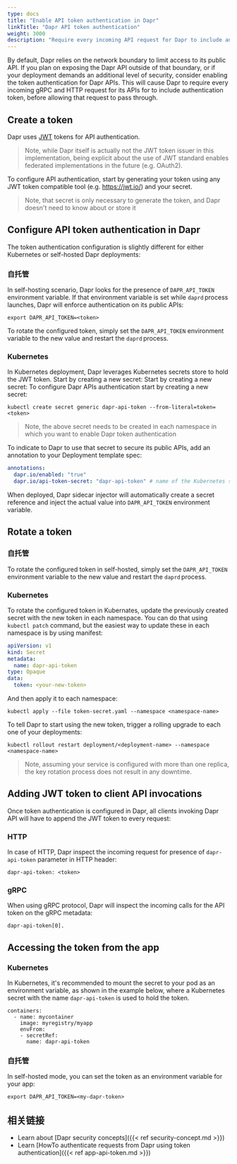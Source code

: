 ```yaml
---
type: docs
title: "Enable API token authentication in Dapr"
linkTitle: "Dapr API token authentication"
weight: 3000
description: "Require every incoming API request for Dapr to include an authentication token before allowing that request to pass through"
---
```


By default, Dapr relies on the network boundary to limit access to its public API. If you plan on exposing the Dapr API outside of that boundary, or if your deployment demands an additional level of security, consider enabling the token authentication for Dapr APIs. This will cause Dapr to require every incoming gRPC and HTTP request for its APIs for to include authentication token, before allowing that request to pass through.

## Create a token

Dapr uses [JWT](https://jwt.io/) tokens for API authentication.

> Note, while Dapr itself is actually not the JWT token issuer in this implementation, being explicit about the use of JWT standard enables federated implementations in the future (e.g. OAuth2).

To configure API authentication, start by generating your token using any JWT token compatible tool (e.g. https://jwt.io/) and your secret.

> Note, that secret is only necessary to generate the token, and Dapr doesn't need to know about or store it

## Configure API token authentication in Dapr

The token authentication configuration is slightly different for either Kubernetes or self-hosted Dapr deployments:

### 自托管

In self-hosting scenario, Dapr looks for the presence of `DAPR_API_TOKEN` environment variable. If that environment variable is set while `daprd` process launches, Dapr will enforce authentication on its public APIs:

```shell
export DAPR_API_TOKEN=<token>
```

To rotate the configured token, simply set the `DAPR_API_TOKEN` environment variable to the new value and restart the `daprd` process.

### Kubernetes

In Kubernetes deployment, Dapr leverages Kubernetes secrets store to hold the JWT token. Start by creating a new secret: Start by creating a new secret: To configure Dapr APIs authentication start by creating a new secret:

```shell
kubectl create secret generic dapr-api-token --from-literal=token=<token> 
```

> Note, the above secret needs to be created in each namespace in which you want to enable Dapr token authentication

To indicate to Dapr to use that secret to secure its public APIs, add an annotation to your Deployment template spec:

```yaml
annotations: 
  dapr.io/enabled: "true" 
  dapr.io/api-token-secret: "dapr-api-token" # name of the Kubernetes secret
```

When deployed, Dapr sidecar injector will automatically create a secret reference and inject the actual value into `DAPR_API_TOKEN` environment variable.

## Rotate a token

### 自托管

To rotate the configured token in self-hosted, simply set the `DAPR_API_TOKEN` environment variable to the new value and restart the `daprd` process.

### Kubernetes

To rotate the configured token in Kubernates, update the previously created secret with the new token in each namespace. You can do that using `kubectl patch` command, but the easiest way to update these in each namespace is by using manifest:

```yaml
apiVersion: v1
kind: Secret
metadata:
  name: dapr-api-token
type: Opaque
data:
  token: <your-new-token>
```

And then apply it to each namespace:

```shell
kubectl apply --file token-secret.yaml --namespace <namespace-name>
```

To tell Dapr to start using the new token, trigger a rolling upgrade to each one of your deployments:

```shell
kubectl rollout restart deployment/<deployment-name> --namespace <namespace-name>
```

> Note, assuming your service is configured with more than one replica, the key rotation process does not result in any downtime.


## Adding JWT token to client API invocations

Once token authentication is configured in Dapr, all clients invoking Dapr API will have to append the JWT token to every request:

### HTTP

In case of HTTP, Dapr inspect the incoming request for presence of `dapr-api-token` parameter in HTTP header:

```shell
dapr-api-token: <token>
```

### gRPC

When using gRPC protocol, Dapr will inspect the incoming calls for the API token on the gRPC metadata:

```shell
dapr-api-token[0].
```

## Accessing the token from the app

### Kubernetes

In Kubernetes, it's recommended to mount the secret to your pod as an environment variable, as shown in the example below, where a Kubernetes secret with the name `dapr-api-token` is used to hold the token.

```
containers:
  - name: mycontainer
    image: myregistry/myapp
    envFrom:
    - secretRef:
      name: dapr-api-token
```

### 自托管

In self-hosted mode, you can set the token as an environment variable for your app:

```
export DAPR_API_TOKEN=<my-dapr-token>
```

## 相关链接

- Learn about [Dapr security concepts]({{< ref security-concept.md >}})
- Learn [HowTo authenticate requests from Dapr using token authentication]({{< ref app-api-token.md >}})
